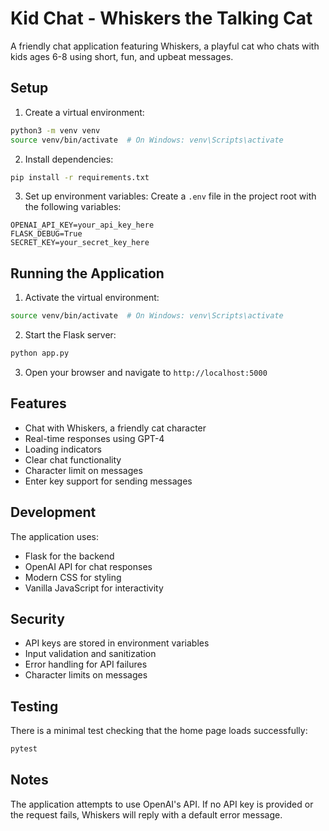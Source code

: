 # Kid Chat - Whiskers the Talking Cat

A friendly chat application featuring Whiskers, a playful cat who chats with kids ages 6-8 using short, fun, and upbeat messages.

## Setup

1. Create a virtual environment:
```bash
python3 -m venv venv
source venv/bin/activate  # On Windows: venv\Scripts\activate
```

2. Install dependencies:
```bash
pip install -r requirements.txt
```

3. Set up environment variables:
Create a `.env` file in the project root with the following variables:
```
OPENAI_API_KEY=your_api_key_here
FLASK_DEBUG=True
SECRET_KEY=your_secret_key_here
```

## Running the Application

1. Activate the virtual environment:
```bash
source venv/bin/activate  # On Windows: venv\Scripts\activate
```

2. Start the Flask server:
```bash
python app.py
```

3. Open your browser and navigate to `http://localhost:5000`

## Features

- Chat with Whiskers, a friendly cat character
- Real-time responses using GPT-4
- Loading indicators
- Clear chat functionality
- Character limit on messages
- Enter key support for sending messages

## Development

The application uses:
- Flask for the backend
- OpenAI API for chat responses
- Modern CSS for styling
- Vanilla JavaScript for interactivity

## Security

- API keys are stored in environment variables
- Input validation and sanitization
- Error handling for API failures
- Character limits on messages

## Testing

There is a minimal test checking that the home page loads successfully:

```bash
pytest
```

## Notes

The application attempts to use OpenAI's API. If no API key is provided or the request fails, Whiskers will reply with a default error message.

